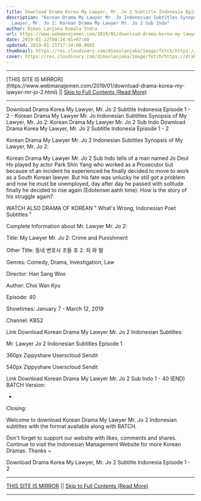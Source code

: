 ```yaml
---
title: Download Drama Korea My Lawyer, Mr. Jo 2 Subtitle Indonesia Episode 1 - 2
description: "Korean Drama My Lawyer Mr. Jo Indonesian Subtitles Synopsis of My
  Lawyer, Mr. Jo 2: Korean Drama My Lawyer Mr. Jo 2 Sub Indo"
author: Dimas Lanjaka Kumala Indra
url: https://www.webmanajemen.com/2019/01/download-drama-korea-my-lawyer-mr-jo-2.html
date: 2019-01-22T00:24:01+07:00
updated: 2019-01-21T17:24:00.000Z
thumbnail: https://res.cloudinary.com/dimaslanjaka/image/fetch/https://drakorstation.com/wp-content/uploads/2019/01/My-Lawyer-Mr.-Jo-2-Subtitle-Indonesia.jpg
cover: https://res.cloudinary.com/dimaslanjaka/image/fetch/https://drakorstation.com/wp-content/uploads/2019/01/My-Lawyer-Mr.-Jo-2-Subtitle-Indonesia.jpg
---
```


<hr/> [THIS SITE IS MIRROR](https://www.webmanajemen.com/2019/01/download-drama-korea-my-lawyer-mr-jo-2.html) || <a href="https://www.webmanajemen.com/2019/01/download-drama-korea-my-lawyer-mr-jo-2.html" rel="follow" class="button" id="read-more">Skip to Full Contents (Read More)</a> <hr/> Download Drama Korea My Lawyer, Mr. Jo 2 Subtitle Indonesia Episode 1 - 2 - Korean Drama My Lawyer Mr. Jo Indonesian Subtitles Synopsis of My Lawyer, Mr. Jo 2: Korean Drama My Lawyer Mr. Jo 2 Sub Indo Download Drama Korea My Lawyer, Mr. Jo 2 Subtitle Indonesia Episode 1 - 2
  
  
 Korean Drama My Lawyer Mr.  Jo 2 Indonesian Subtitles 
  Synopsis of My Lawyer, Mr.  Jo 2: 
  
  Korean Drama My Lawyer Mr.  Jo 2 Sub Indo tells of a man named Jo Deul Ho played by actor Park Shin Yang who worked as a Prosecutor but because of an incident he experienced he finally decided to move to work as a South Korean lawyer.  But his fate was unlucky he still got a problem and now he must be unemployed, day after day he passed with solitude finally he decided to rise again (Edotensei aahh time).  How is the story of his struggle again? 
  
  WATCH ALSO DRAMA OF KOREAN " What's Wrong, Indonesian Poet Subtitles " 
  
  Complete Information about Mr. Lawyer Mr.  Jo 2: 
  
  Title: My Lawyer Mr.  Jo 2: Crime and Punishment 
  
  Other Title: 동네 변호사 조들 호 2: 죄 와 벌 
  
  Genres: Comedy, Drama, Investigation, Law 
  
  Director: Han Sang Woo 
  
  Author: Choi Wan Kyu 
  
  Episode: 40 
  
  Showtimes: January 7 - March 12, 2019 
  
  Channel: KBS2 
  
  Link Download Korean Drama My Lawyer Mr.  Jo 2 Indonesian Subtitles: 
  
  
  Mr. Lawyer  Jo 2 Indonesian Subtitles Episode 1 
  
  
  360px Zippyshare Userscloud Sendit 
  
  540px Zippyshare Userscloud Sendit 
  
  
  
  Link Download Korean Drama My Lawyer Mr.  Jo 2 Sub Indo 1 - 40 (END) BATCH Version: 
  
  - 
  
  Closing: 
  
  
  Welcome to download Korean Drama My Lawyer Mr.  Jo 2 Indonesian subtitles with the format available along with BATCH. 
  
  Don't forget to support our website with likes, comments and shares.  Continue to visit the Indonesian Management Website for more Korean Dramas.  Thanks ~ 
  

Download Drama Korea My Lawyer, Mr. Jo 2 Subtitle Indonesia Episode 1 - 2 <hr/> [THIS SITE IS MIRROR](https://www.webmanajemen.com/2019/01/download-drama-korea-my-lawyer-mr-jo-2.html) || <a href="https://www.webmanajemen.com/2019/01/download-drama-korea-my-lawyer-mr-jo-2.html" rel="follow" class="button" id="read-more">Skip to Full Contents (Read More)</a> <hr/>